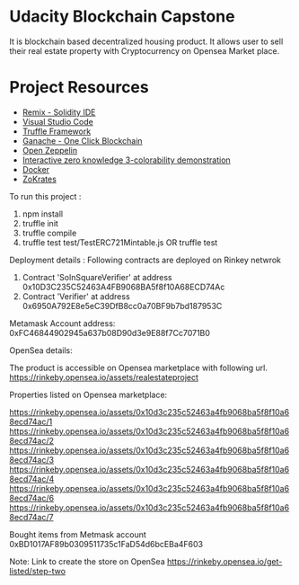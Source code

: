 # Udacity Blockchain Capstone

It is blockchain based decentralized housing product. It allows user to sell their real estate property with Cryptocurrency on Opensea Market place.

# Project Resources

* [Remix - Solidity IDE](https://remix.ethereum.org/)
* [Visual Studio Code](https://code.visualstudio.com/)
* [Truffle Framework](https://truffleframework.com/)
* [Ganache - One Click Blockchain](https://truffleframework.com/ganache)
* [Open Zeppelin ](https://openzeppelin.org/)
* [Interactive zero knowledge 3-colorability demonstration](http://web.mit.edu/~ezyang/Public/graph/svg.html)
* [Docker](https://docs.docker.com/install/)
* [ZoKrates](https://github.com/Zokrates/ZoKrates)


To run this project :

1. npm install
2. truffle init
3. truffle compile
4. truffle test  test/TestERC721Mintable.js OR truffle test

Deployment details :
Following contracts are deployed on Rinkey netwrok

1. Contract 'SolnSquareVerifier' at address 0x10D3C235C52463A4FB9068BA5f8f10A68ECD74Ac
2. Contract 'Verifier' at address 0x6950A792E8e5eC39DfB8cc0a70BF9b7bd187953C

Metamask Account address: 0xFC46844902945a637b08D90d3e9E88f7Cc7071B0

OpenSea details: 

The product is accessible on Opensea marketplace with following url. 
https://rinkeby.opensea.io/assets/realestateproject

Properties listed on Opensea marketplace:

https://rinkeby.opensea.io/assets/0x10d3c235c52463a4fb9068ba5f8f10a68ecd74ac/1
https://rinkeby.opensea.io/assets/0x10d3c235c52463a4fb9068ba5f8f10a68ecd74ac/2
https://rinkeby.opensea.io/assets/0x10d3c235c52463a4fb9068ba5f8f10a68ecd74ac/3
https://rinkeby.opensea.io/assets/0x10d3c235c52463a4fb9068ba5f8f10a68ecd74ac/4
https://rinkeby.opensea.io/assets/0x10d3c235c52463a4fb9068ba5f8f10a68ecd74ac/6
https://rinkeby.opensea.io/assets/0x10d3c235c52463a4fb9068ba5f8f10a68ecd74ac/7

Bought items from Metmask account 0xBD1017AF89b0309511735c1FaD54d6bcEBa4F603

Note: 
Link to create the store on OpenSea
https://rinkeby.opensea.io/get-listed/step-two 

